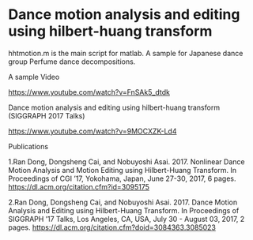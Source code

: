 # Dance motion analysis and editing using hilbert-huang transform



hhtmotion.m is the main script for matlab.
A sample for Japanese dance group Perfume dance decompositions.


A sample Video

https://www.youtube.com/watch?v=FnSAk5_dtdk

Dance motion analysis and editing using hilbert-huang transform (SIGGRAPH 2017 Talks)

https://www.youtube.com/watch?v=9MOCXZK-Ld4


Publications

1.Ran Dong, Dongsheng Cai, and Nobuyoshi Asai. 2017. Nonlinear Dance Motion Analysis and Motion Editing using Hilbert-Huang Transform. In Proceedings of CGI ’17, Yokohama, Japan, June 27-30, 2017, 6 pages.
https://dl.acm.org/citation.cfm?id=3095175



2.Ran Dong, Dongsheng Cai, and Nobuyoshi Asai. 2017. Dance Motion Analysis and Editing using Hilbert-Huang Transform. In Proceedings of SIGGRAPH ’17 Talks, Los Angeles, CA, USA, July 30 - August 03, 2017, 2 pages.
https://dl.acm.org/citation.cfm?doid=3084363.3085023
